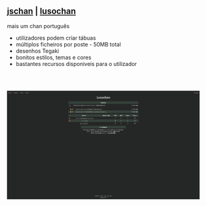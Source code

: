 <h2><a href="https://gitgud.io/fatchan/jschan"><strong>jschan</strong></a> | <a href="https://lusochan.net">lusochan</a></h2>



mais um chan português
<br>
 <ul>
  <li>utilizadores podem criar t&aacute;buas</li>
  <li>m&uacute;ltiplos ficheiros por poste - 50MB total</li>
  <li>desenhos Tegaki</li>
  <li>bonitos estilos, temas e cores</li>
  <li>bastantes recursos disponiveis para o utilizador</li>
</ul> 

<br>
<br>

![screenshots](home_github_page.png "screenshots")

